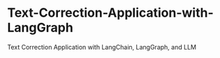 # Text-Correction-Application-with-LangGraph
Text Correction Application with LangChain, LangGraph, and LLM
